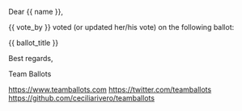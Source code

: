 Dear {{ name }},

{{ vote_by }} voted (or updated her/his vote) on the following ballot:

{{ ballot_title }}

Best regards,

Team Ballots

https://www.teamballots.com
https://twitter.com/teamballots
https://github.com/ceciliarivero/teamballots
